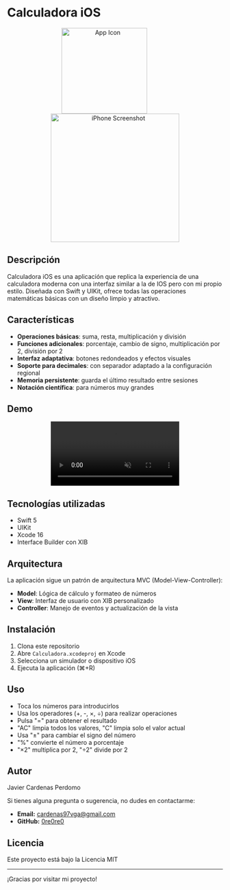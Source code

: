 # Calculadora iOS

<p align="center">
  <img src="Screenshots/app_icon.png" width="200" alt="App Icon" style="margin-right: 50px;">
  <img src="Screenshots/iphone_screenshot.png" width="300" alt="iPhone Screenshot">
</p>

##  Descripción

Calculadora iOS es una aplicación que replica la experiencia de una calculadora moderna con una interfaz similar a la de IOS pero con mi propio estilo. Diseñada con Swift y UIKit, ofrece todas las operaciones matemáticas básicas con un diseño limpio y atractivo.

##  Características

- **Operaciones básicas**: suma, resta, multiplicación y división
- **Funciones adicionales**: porcentaje, cambio de signo, multiplicación por 2, división por 2
- **Interfaz adaptativa**: botones redondeados y efectos visuales
- **Soporte para decimales**: con separador adaptado a la configuración regional
- **Memoria persistente**: guarda el último resultado entre sesiones
- **Notación científica**: para números muy grandes

##  Demo

<p align="center">
  <video src="/Calculadora/Screenshots/GIF.mov" width="300" autoplay loop muted playsinline></video>
</p>

##  Tecnologías utilizadas

- Swift 5
- UIKit
- Xcode 16
- Interface Builder con XIB

##  Arquitectura

La aplicación sigue un patrón de arquitectura MVC (Model-View-Controller):

- **Model**: Lógica de cálculo y formateo de números
- **View**: Interfaz de usuario con XIB personalizado
- **Controller**: Manejo de eventos y actualización de la vista

##  Instalación

1. Clona este repositorio
2. Abre `Calculadora.xcodeproj` en Xcode
3. Selecciona un simulador o dispositivo iOS
4. Ejecuta la aplicación (⌘+R)

##  Uso

- Toca los números para introducirlos
- Usa los operadores (+, -, ×, ÷) para realizar operaciones
- Pulsa "=" para obtener el resultado
- "AC" limpia todos los valores, "C" limpia solo el valor actual
- Usa "±" para cambiar el signo del número
- "%" convierte el número a porcentaje
- "×2" multiplica por 2, "÷2" divide por 2

##  Autor

Javier Cardenas Perdomo

Si tienes alguna pregunta o sugerencia, no dudes en contactarme:

- **Email:** cardenas97vga@gmail.com
- **GitHub:** [0re0re0](https://github.com/0re0re0)

##  Licencia

Este proyecto está bajo la Licencia MIT


---
¡Gracias por visitar mi proyecto!
